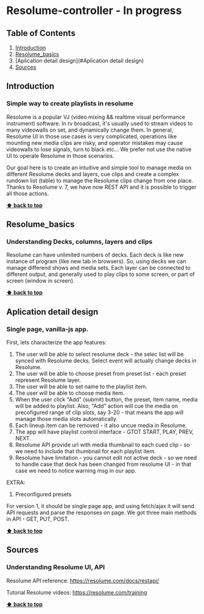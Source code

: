 # Resolume-controller - In progress

## Table of Contents
  1. [Introduction](#introduction)
  2. [Resolume_basics](#Resolume_basics)
  3. [Aplication detail design](#Aplication detail design)
  4. [Sources](#Sources)
  

## Introduction
### Simple way to create playlists in resolume
Resolume is a popular VJ (video  mixing && realtime visual performance instrument) software. In tv broadcast, it's usually used to stream videos to many videowalls on set, and dynamically change them. In general, Resolume UI in those use cases is very complicated, operations like mounting new media clips are risky, and operator mistakes may cause videowalls to lose signals, turn to black etc... We prefer not use the native UI to operate Resolume in those scenarios. 

Our goal here is to create an intuitive and simple tool to manage media on different Resolume decks and layers, cue clips and create a complex rundown list (table) to manage the Resolume clips change from one place. Thanks to Resolume v. 7, we have now REST API and it is possible to trigger all those actions.

**[⬆ back to top](#table-of-contents)**

## Resolume_basics
### Understanding Decks, columns, layers and clips
Resolume can have unlimited numbers of decks. Each deck is like new instance of program (like new tab in browsers). So, using decks we can manage differend shows and media sets. Each layer can be connected to different output, and generally used to play clips to some screen, or part of screen (window in screen). 

**[⬆ back to top](#table-of-contents)**

## Aplication detail design
### Single page, vanilla-js app.

First, lets characterize the app features:
1. The user will be able to select resolume deck - the selec list will be synced with Resolume decks. Select event will actually change decks in Resolume.
2. The user will be able to choose preset from preset list - each  preset represent Resolume layer.
3. The user will be able to set name to the playlist item.
4. The user will be able to choose media item.
5. When the user click "Add" (submit) button, the preset, item name, media will be added to playlist. Also, "Add" action will cue the media on precofigured range of clip slots, say 3-20 - that means the app will manage those media slots automatically. 
6. Each lineup item can be removed - it also uncue media in Resolume.
7. The app will have playlist control interface - GTOT START, PLAY, PREV, NEXT. 
8. Resolume API provide url with media thumbnail to each cued clip - so we need to include that thumbnail for each playlist item.
9. Resolume have limitation - you cannot edit not active deck - so we need to handle case that deck has been changed from resolume UI - in that case we need to notice warning msg in our app.

EXTRA:
1. Preconfigured presets





For version 1, it should be single page app, 
and using fetch/ajax it will send API requests and parse the responses on page.
We got three main methods in API - GET, PUT, POST.
 

**[⬆ back to top](#table-of-contents)**

## Sources
### Understanding Resolume UI, API
Resolume API reference: https://resolume.com/docs/restapi/

Tutorial Resolume videos: https://resolume.com/training

**[⬆ back to top](#table-of-contents)**
